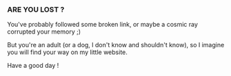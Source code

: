 ### ARE YOU LOST ?

You've probably followed some broken link, or maybe a cosmic ray corrupted your memory ;)

But you're an adult (or a dog, I don't know and shouldn't know), so I imagine you will find your way on my little website.

Have a good day !
